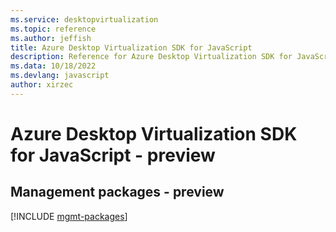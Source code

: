 ```yaml
---
ms.service: desktopvirtualization
ms.topic: reference
ms.author: jeffish
title: Azure Desktop Virtualization SDK for JavaScript
description: Reference for Azure Desktop Virtualization SDK for JavaScript
ms.data: 10/18/2022
ms.devlang: javascript
author: xirzec
---
```

# Azure Desktop Virtualization SDK for JavaScript - preview

## Management packages - preview
[!INCLUDE [mgmt-packages](desktop-virtualization-mgmt-index.md)]